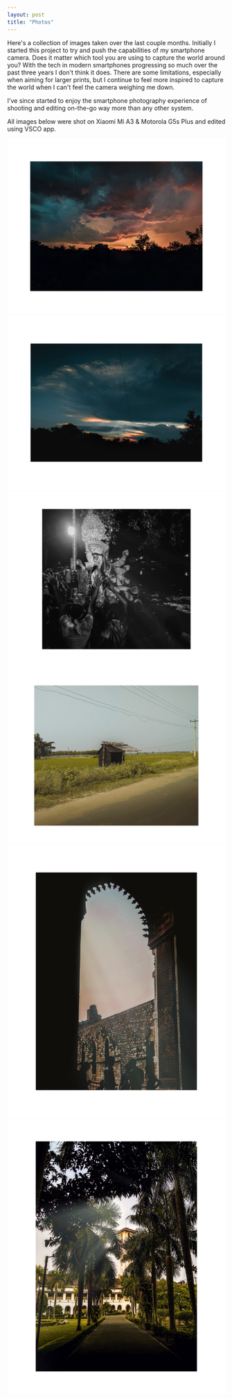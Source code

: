 ```yaml
---
layout: post
title: "Photos"
---
```


Here's a collection of images taken over the last couple months. Initially I started this project to try and push the capabilities of my smartphone camera. Does it matter which tool you are using to capture the world around you? With the tech in modern smartphones progressing so much over the past three years I don't think it does. There are some limitations, especially when aiming for larger prints, but I continue to feel more inspired to capture the world when I can't feel the camera weighing me down. 

I've since started to enjoy the smartphone photography experience of shooting and editing on-the-go way more than any other system. 

All images below were shot on Xiaomi Mi A3 & Motorola G5s Plus and edited using VSCO app.

<div class="row">
  <div class="column">
    <img src="/photos/1.png">
    <img src="/photos/2.png">
    <img src="/photos/3.png">
    <img src="/photos/5.png">
  </div>
  <div class="column">
    <img src="/photos/1_1.png">
    <img src="/photos/2_1.png">
  </div>
</div>

